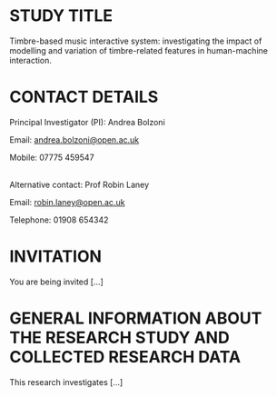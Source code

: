 # STUDY TITLE

Timbre-based music interactive system: investigating the impact of modelling and variation of timbre-related features in human-machine interaction.


# CONTACT DETAILS

Principal Investigator (PI): Andrea Bolzoni

Email: andrea.bolzoni@open.ac.uk 

Mobile: 07775 459547<br/><br/>


Alternative contact: Prof Robin Laney

Email: robin.laney@open.ac.uk

Telephone: 01908 654342



# INVITATION

You are being invited [...]


# GENERAL INFORMATION ABOUT THE RESEARCH STUDY AND COLLECTED RESEARCH DATA

This research investigates [...]
